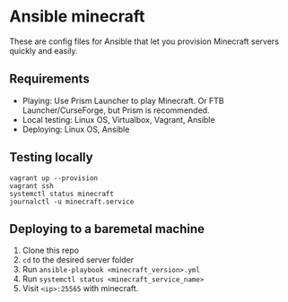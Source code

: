 # Ansible minecraft

These are config files for Ansible that let you provision Minecraft servers quickly and easily.

## Requirements

- Playing: Use Prism Launcher to play Minecraft. Or FTB Launcher/CurseForge, but Prism is recommended.
- Local testing: Linux OS, Virtualbox, Vagrant, Ansible
- Deploying: Linux OS, Ansible

## Testing locally

    vagrant up --provision
    vagrant ssh
    systemctl status minecraft
    journalctl -u minecraft.service

## Deploying to a baremetal machine

1. Clone this repo
2. `cd` to the desired server folder
3. Run `ansible-playbook <minecraft_version>.yml`
4. Run `systemctl status <minecraft_service_name>`
5. Visit `<ip>:25565` with minecraft.
